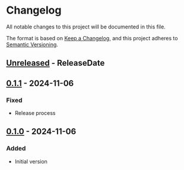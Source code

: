 # Changelog

All notable changes to this project will be documented in this file.

The format is based on [Keep a Changelog](https://keepachangelog.com/en/1.1.0/),
and this project adheres to [Semantic Versioning](https://semver.org/spec/v2.0.0.html).

<!-- next-header -->
## [Unreleased] - ReleaseDate

## [0.1.1] - 2024-11-06

### Fixed

- Release process

## [0.1.0] - 2024-11-06

### Added

- Initial version

<!-- next-url -->
[Unreleased]: https://github.com/gepetto/rerun-loader-collada/compare/v0.1.1...HEAD
[0.1.1]: https://github.com/gepetto/rerun-loader-collada/compare/v0.1.0...v0.1.1
[0.1.0]: https://github.com/gepetto/rerun-loader-collada/releases/tag/v0.1.0
